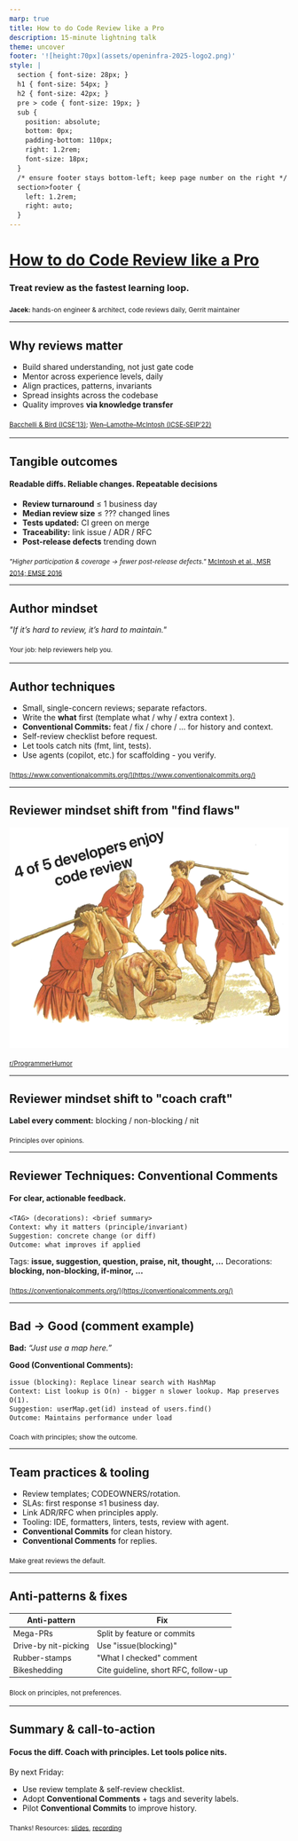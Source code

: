 ```yaml
---
marp: true
title: How to do Code Review like a Pro
description: 15-minute lightning talk
theme: uncover
footer: '![height:70px](assets/openinfra-2025-logo2.png)'
style: |
  section { font-size: 28px; }
  h1 { font-size: 54px; }
  h2 { font-size: 42px; }
  pre > code { font-size: 19px; }
  sub {
    position: absolute;
    bottom: 0px;
    padding-bottom: 110px;
    right: 1.2rem;
    font-size: 18px;
  }
  /* ensure footer stays bottom-left; keep page number on the right */
  section>footer {
    left: 1.2rem;
    right: auto;
  }
---
```


<!-- Slide 1: Title -->
# [How to do Code Review like a Pro](https://youtu.be/7pcb1p3hTtg?si=sUCdZ4ap8zHRp0Ua)
### Treat review as the fastest learning loop.


<sub><b>Jacek:</b> hands-on engineer & architect, code reviews daily, Gerrit maintainer</sub>
<!--
Hi, I’m Jacek — hands‑on software engineer and architect, code review daily practitioner, last and NOT least Gerrit maintainer.
Today we're talking about how to do code review like a pro.
The answer is simple: treat review as the fastest learning loop.
Not a gate, not a formality - a learning loop. If we optimize that loop, quality will follow.
-->

---

<!-- paginate: true -->
<!-- Slide 2: Why Reviews Matter -->
## Why reviews matter

- Build shared understanding, not just gate code
- Mentor across experience levels, daily
- Align practices, patterns, invariants
- Spread insights across the codebase
- Quality improves **via knowledge transfer**

<sub>[Bacchelli & Bird (ICSE’13)](https://sback.it/publications/icse2013.pdf); [Wen–Lamothe–McIntosh (ICSE‑SEIP’22)](https://lamothemax.github.io/assets/papers/rwen_icse_2022.pdf)<sub>

<!--
Code review isn't just about catching bugs. It's our best opportunity for knowledge transfer. When a senior developer explains why we chose this architectural pattern during review, that knowledge spreads to the whole team. When we align on practices through review, consistency improves across the codebase. When we share domain insights we break down silos.

Research backs this up. Studies show that code review serves dual purposes: technical quality improvements and knowledge sharing among team members. It is not some imaginary situation described in book: It's mentoring in context, exactly when developers need it. This dual benefit is review's USP.
-->

---

<!-- Slide 3: Tangible outcomes -->
## Tangible outcomes
#### Readable diffs. Reliable changes. Repeatable decisions
- **Review turnaround** ≤ 1 business day
- **Median review size** ≤ ??? changed lines
- **Tests updated:** CI green on merge
- **Traceability:** link issue / ADR / RFC
- **Post-release defects** trending down

<sub>_"Higher participation & coverage → fewer post-release defects."_ [McIntosh et al., MSR 2014; EMSE 2016](https://rebels.cs.uwaterloo.ca/papers/emse2016_mcintosh.pdf)</sub>

<!--
So what does "good review" look like? How it could be measured?

Review turnaround under one business day — keeps developers in flow state, prevents costly context switching.

Median PR size with reasonable amount of changed lines — research and practice show smaller changes get better, faster reviews.

Tests updated and CI green on merge — let automation police correctness baselines so reviews focus on design.

Traceability: every PR links to an issue, ADR, or RFC—makes changes auditable months later.

Post-release defects trending down—the ultimate outcome metric. If defects are dropping, our review process is working.

Evidence matters. Research from McIntosh and colleagues showed that coverage and participation directly correlate with fewer escaped defects. Measure what matters.
-->

---

<!-- Slide 4: Author mindset Shift -->
## Author mindset

_"If it’s hard to review, it’s hard to maintain."_

<sub>Your job: help reviewers help you.<sub>

<!--
As an author, move from “prove it works” to “make it easy to review.”

Many developers approach PRs defensively—here's my code, here's why it's correct, approve it. Wrong mindset. Instead, optimize for reviewer success. Your job is to help reviewers help you. Make it trivial for them to understand context, spot real issues, and provide valuable feedback. This mindset shift reduces the review cycle, keeps participation high and as a result accelerates the entire review cycle.
-->

---

<!-- Slide 5: Author techniques -->
## Author techniques

- Small, single-concern reviews; separate refactors.  
- Write the **what** first (template what / why / extra context ).
- **Conventional Commits:** feat / fix / chore / ... for history and context.
- Self-review checklist before request.
- Let tools catch nits (fmt, lint, tests).
- Use agents (copilot, etc.) for scaffolding - you verify.


<sub>[https://www.conventionalcommits.org/](https://www.conventionalcommits.org/)</sub>

<!--
How do authors make review easy? Six techniques.

First, keep reviews small — one concern per change. A focused diff is a reviewable diff.

Second, use a review description template. Answer: What was changed and why - what is the intent? How should I review this? What tests did you add? What's the rollout plan? This context is gold.

Third, adopt Conventional Commits for clear history. Prefixes like "fix:", "feat:", etc. make git log scannable and enable changelog automation.

Fourth, run a self-review checklist before requesting review. You'll catch issues yourself—don't waste reviewer time on things you could have spotted. Again this can be a team wide checklist that you can collectively build with points like: naming conventions, tests coverage etc...

Fifth, employ IDE and builder to run format, lint, grammar checks and tests (if feasible) locally before review. Don't send broken code. Let CI be a safety net, not the first line of defense.

Sixth, if you company policy allows then use coding agent to scaffold tests or boilerplate function — then you verify correctness. Copilot and others can draft anything from scaffold to fully functioning code parts; you ensure it's right. Never offload the verification part to CI or reviewers.
-->

___

<!-- Slide 6: Reviewer mindset shift from -->
## Reviewer mindset shift from "find flaws"

<style scoped>
img[alt~="center"] {
  display: block;
  margin: 0 auto;
}
</style>
![height:360px center](assets/4of5_enjoy.png)

<sub>[r/ProgrammerHumor](https://www.reddit.com/r/ProgrammerHumor/comments/eftj9g/u_enjoy/)</sub>

---

<!-- Slide 7: Reviewer mindset shift to -->
## Reviewer mindset shift to "coach craft"

**Label every comment:** blocking / non-blocking / nit

<sub>Principles over opinions.</sub>

<!--
As a reviewer, shift from “find flaws” to “coach craft.”

You’re not just a gate; you’re a guide. Always label severity so authors can prioritize: blocking (must fix before merge), nnn-blocking (important but not a show-stopper, can be addressed in follow-up), nit (minor polish).

And explain principles, not just fixes. Buck it up, if needed, with evidence. When you teach the underlying reason — "we use dependency injection here to enable testing" — that's knowledge transfer in action. You're not just fixing this PR; you're leveling up this developer.
-->

---

<!-- Slide 8: Reviewer techniques with Conventional Comments -->
## Reviewer Techniques: Conventional Comments
#### For clear, actionable feedback.

```
<TAG> (decorations): <brief summary>
Context: why it matters (principle/invariant)
Suggestion: concrete change (or diff)
Outcome: what improves if applied
```

Tags: **issue, suggestion, question, praise, nit, thought, ...**
Decorations: **blocking, non-blocking, if-minor, ...**

<sub>[https://conventionalcomments.org/](https://conventionalcomments.org/)</sub>

<!--
Conventional Comments give structure. Tag tells clearly the intent—is this blocking? Context explains the why. Suggestion gives a concrete fix. Outcome shows the benefit. Tie to a principle so decisions are repeatable. Tools like Copilot can draft the diff, but you add context and severity: tools suggest, humans decide on principles.
-->

---

<!-- Slide 9: Bad → Good Comment example -->
## Bad → Good (comment example)
**Bad:** _“Just use a map here.”_

**Good (Conventional Comments):**
```
issue (blocking): Replace linear search with HashMap
Context: List lookup is O(n) - bigger n slower lookup. Map preserves O(1).
Suggestion: userMap.get(id) instead of users.find()
Outcome: Maintains performance under load
```

<sub>Coach with principles; show the outcome.</sub>

<!--
Let’s rewrite a terse, low‑context comment into a coaching comment grounded in principles.

Before: “Just use a map here.”
No rationale, no severity, no guidance, no outcome.

After (Conventional Comments):
issue: Replace linear search with HashMap

Context: List lookup is O(n) and grows with each element added. That is the place to cite/link principles

Suggestion: userMap.get(id) instead of users.find(); preserves O(1)

Outcome: Keeps latency stable under load; fewer timeouts under peak.

Finally, label blocking depending on the SLA risk. Notice how the “why” is explicit, the fix is concrete, and the effect is measurable.
-->

---

<!-- Slide 10: Team practices & tooling -->
## Team practices & tooling

- Review templates; CODEOWNERS/rotation.  
- SLAs: first response ≤1 business day.
- Link ADR/RFC when principles apply.
- Tooling: IDE, formatters, linters, tests, review with agent.
- **Conventional Commits** for clean history.
- **Conventional Comments** for replies.

<sub>Make great reviews the default.</sub>

<!--
Sustainable review culture is a team sport:

Add review description templates to your repository — consistency by default. Use CODEOWNERS or rotation to ensure coverage and boost participation.

Set an SLA: first response within one business day — keeps the momentum.

Link to ADRs or RFCs when you cite a principle — builds institutional memory.

Employ tools: let IDE formatters, linters and unit tests — catch trivial issues before human review. Enable and tune agent (like Copilot) code review on your PRs to draft initial feedback: reviewers still label severity and apply Conventional Comments.

Adopt Conventional Commits for clean history that enables automation and give additional context to reviewer.

Use tools mentioned in the ConventionalComments or create saved replies that follow their format — save time and spread best practices.
-->

---

<!-- Slide 11: Anti-patterns & fixes -->
## Anti-patterns & fixes

| Anti-pattern | Fix |
|--------------|-----|
| Mega-PRs | Split by feature or commits |
| Drive-by nit-picking | Use "issue(blocking)" |
| Rubber-stamps | "What I checked" comment |
| Bikeshedding | Cite guideline, short RFC, follow-up |

<sub>Block on principles, not preferences.<sub>

<!--
Watch out for four anti-patterns.

Mega‑PRs - overwhelm reviewers. Fix: split by concern and land behind feature flags.

Drive‑by nit-picking without priority wastes time. Fix: batch nits together; focus the rest on principles.

Rubber‑stamps mean no real review happened. Fix: require a short “what I checked” checklist to make review effort visible.

Bikeshedding - endlessly debating trivial style. Fix: cite a guideline, draft a short RFC, agree to follow-up; timebox the thread and move on.

Block on principles, not preferences. Architecture matters. Formatting doesn't.
-->

---

<!-- Slide 12: Summary & call to action -->
## Summary & call-to-action
#### Focus the diff. Coach with principles. Let tools police nits.

<style scoped>
  .left-align {
    text-align: left
  }
</style>
<div class="left-align">By next Friday:</div>

- Use review template & self-review checklist.
- Adopt **Conventional Comments** + tags and severity labels.
- Pilot **Conventional Commits** to improve history.

<sub>Thanks! Resources: [slides](https://geminicaprograms.github.io/code_review_like_a_pro/events-openinfra-2025/), [recording](https://youtu.be/7pcb1p3hTtg?si=sUCdZ4ap8zHRp0Ua)</sub>

<!--
The 3 things that you can carry out of the room:

Focus the diff. Small, well‑explained changes get better feedback.

Coach with principles. Use Conventional Comments to make the “why” explicit.

Let tools police nits. IDE, formatter, linters, CI, and Copilot handle the grind so humans make judgment calls.

By the next Friday, try these moves:

Use the review template and a quick self‑review checklist.

Adopt Conventional Comments with tags and severity decorations.

Pilot Conventional Commits to improve history and give extra context.

Do these, and you’ll make reviews faster, more consistent, and more effective — and your team will level up together. Thank you.
-->